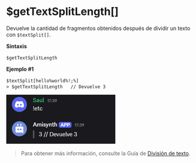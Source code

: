 # $getTextSplitLength[]

Devuelve la cantidad de fragmentos obtenidos después de dividir un texto con `$textSplit[]`.  

**Sintaxis**  
```
$getTextSplitLength
``` 


**Ejemplo #1**
```plaintext
$textSplit[hello%world%!;%]
> $getTextSplitLength   // Devuelve 3
```

![alt text](image-30.png)


> Para obtener más información, consulte la Guía de [División de texto](/gen/texto.md).